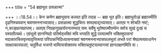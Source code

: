 +++
title = "54 ब्रह्मभूतः प्रसन्नात्मा"

+++
।।18.54।। केन क्रमेण ब्रह्मभूयाय कल्पत इति तदाह -- ब्रह्म भूत इति।
ब्रह्मभूतोऽहं ब्रह्मास्मीति दृढनिश्चयवान् श्रवणमननाभ्यासात्।
प्रसन्नात्मा शुद्धचित्तः शमदमाद्यभ्यासात्। अतएव न शोचति नष्टं;
न,काङ्क्षत्यप्राप्तम्। अतएव निग्रहानुग्रहयोरनारम्भात् समः सर्वेषु
भूतेष्वात्मौपम्येन सर्वत्र सुखं दुःखं च पश्यतीत्यर्थः। एवंभूतो
ज्ञाननिष्ठो यतिर्मद्भक्तिं मयि भगवति शुद्धे परमात्मनि भक्तिमुपासनां
मदाकारचित्तवृत्त्यावृत्तिरूपां परिपाकनिदिध्यासनाख्यां
श्रवणमननाभ्यासफलभूतां लभते परां श्रेष्ठामव्यवधानेन साक्षात्कारफलां;
चतुर्विधा भजन्ते मामित्यत्रोक्तस्य भक्तिचतुष्टयस्यान्त्यां
ज्ञानलक्षणमिति वा।

